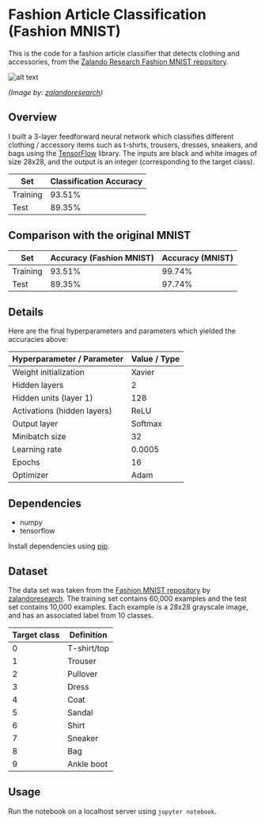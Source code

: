 # Fashion Article Classification (Fashion MNIST)

This is the code for a fashion article classifier that detects clothing and accessories, from the [Zalando Research Fashion MNIST repository](https://github.com/zalandoresearch/fashion-mnist).

![alt text](https://raw.githubusercontent.com/zalandoresearch/fashion-mnist/master/doc/img/fashion-mnist-sprite.png)

*(Image by: [zalandoresearch](https://github.com/zalandoresearch))*

## Overview

I built a 3-layer feedforward neural network which classifies different clothing / accessory items such as t-shirts, trousers, dresses, sneakers, and bags using the [TensorFlow](https://www.tensorflow.org/) library. The inputs are black and white images of size 28x28, and the output is an integer (corresponding to the target class).

| Set  | Classification Accuracy |
| ------------- | ------------- |
| Training  | 93.51%  |
| Test  | 89.35%  |

## Comparison with the original MNIST

| Set  | Accuracy (Fashion MNIST) | Accuracy (MNIST) |
| ------------- | ------------- | ------------- |
| Training  | 93.51%  | 99.74%  |
| Test  | 89.35%  | 97.74%  |

## Details

Here are the final hyperparameters and parameters which yielded the accuracies above:

| Hyperparameter / Parameter  | Value / Type |
| ------------- | ------------- |
| Weight initialization  | Xavier  |
| Hidden layers  | 2  |
| Hidden units (layer 1)  | 128  |
| Activations (hidden layers)  | ReLU  |
| Output layer  | Softmax  |
| Minibatch size  | 32  |
| Learning rate  | 0.0005  |
| Epochs  | 16  |
| Optimizer  | Adam  |


## Dependencies

- numpy
- tensorflow

Install dependencies using [pip](https://pip.pypa.io/en/stable/).

## Dataset

The data set was taken from the [Fashion MNIST repository](https://github.com/zalandoresearch/fashion-mnist) by [zalandoresearch](https://github.com/zalandoresearch). The training set contains 60,000 examples and the test set contains 10,000 examples. Each example is a 28x28 grayscale image, and has an associated label from 10 classes.

| Target class  | Definition |
| ------------- | ------------- |
| 0  | T-shirt/top  |
| 1  | Trouser  |
| 2  | Pullover  |
| 3  | Dress  |
| 4  | Coat  |
| 5  | Sandal  |
| 6  | Shirt  |
| 7  | Sneaker  |
| 8  | Bag  |
| 9  | Ankle boot  |

## Usage

Run the notebook on a localhost server using `jupyter notebook`.
